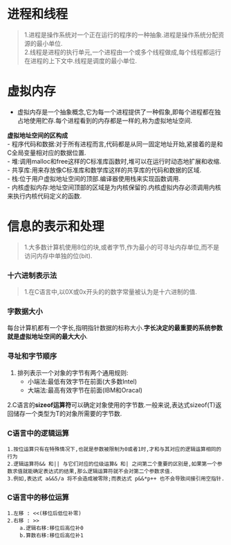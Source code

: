 #  进程和线程
>1.进程是操作系统对一个正在运行的程序的一种抽象.进程是操作系统分配资源的最小单位.  
>2.线程是进程的执行单元,一个进程由一个或多个线程做成,每个线程都运行在进程的上下文中.线程是调度的最小单位.


#  虚拟内存
- 虚拟内存是一个抽象概念,它为每一个进程提供了一种假象,即每个进程都在独占地使用贮存.每个进程看到的内存都是一样的,称为虚拟地址空间.  

**虚拟地址空间的区构成**  
    - 程序代码和数据:对于所有进程而言,代码都是从同一固定地址开始,紧接着的是和C全局变量相对应的数据位置.  
    - 堆:调用malloc和free这样的C标准库函数时,堆可以在运行时动态地扩展和收缩.  
    - 共享库:用来存放像C标准库和数学库这样的共享库的代码和数据的区域.  
    - 栈:位于用户虚拟地址空间的顶部.编译器使用栈来实现函数调用.  
    - 内核虚拟内存:地址空间顶部的区域是为内核保留的.内核虚拟内存必须调用内核来执行内核代码定义的函数.  
    
# 信息的表示和处理
>1.大多数计算机使用8位的块,或者字节,作为最小的可寻址内存单位,而不是访问内存中单独的位(bit).  


### 十六进制表示法
>1.在C语言中,以0X或0x开头的的数字常量被认为是十六进制的值.  


### 字数据大小
每台计算机都有一个字长,指明指针数据的标称大小.**字长决定的最重要的系统参数就是虚拟地址空间的最大大小**.  


### 寻址和字节顺序

1. 排列表示一个对象的字节有两个通用规则:  
    - 小端法:最低有效字节在前面(大多数Intel)  
    - 大端法:最高有效字节在前面(IBM和Oracal)  
    
2.C语言的**sizeof运算符**可以确定对象使用的字节数.一般来说,表达式sizeof(T)返回储存一个类型为T的对象所需要的字节数.  


### C语言中的逻辑运算
    1.按位运算只有在特殊情况下,也就是参数被限制为0或者1时,才和与其对应的逻辑运算相同的行为  
    2.逻辑运算符&& 和|| 与它们对应的位级运算& 和| 之间第二个重要的区别是,如果第一个参数求值就能确定表达式的结果,那么逻辑运算符就不会对第二个参数求值.   
    3.例如,表达式 a&&5/a 将不会造成被零除;而表达式 p&&*p++ 也不会导致间接引用空指针.  

### C语言中的移位运算
    1.左移 : <<(移位后低位补零)  
    2.右移 : >>
        a.逻辑右移:移位后高位补0
        b.算数右移:移位后高位补1
